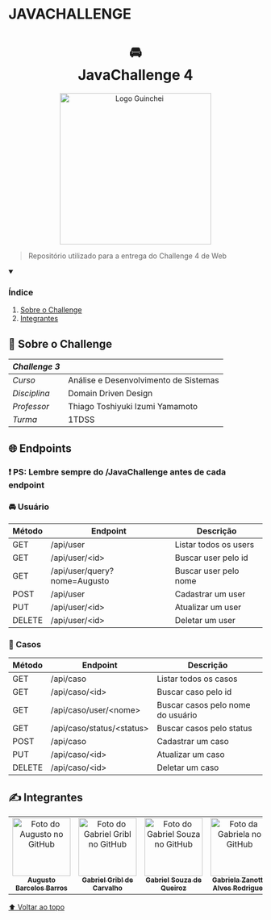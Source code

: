 # JAVACHALLENGE

<h1 align="center">
🚘<br>JavaChallenge 4
</h1>

<p align="center">
<img src="./GuincheiLogo.svg" alt="Logo Guinchei" width=300>
</p>

> Repositório utilizado para a entrega do Challenge 4 de Web

<details open>
  <summary><h3><strong>Índice</strong></h3></summary>
  <ol>
    <li><a href="#sobre">Sobre o Challenge</a></li>
    <li><a href="#autores">Integrantes</a></li>
  </ol>
</details>

<h2 name="sobre">📖 Sobre o Challenge</h2>

| _Challenge 3_ |                                       |
| ------------- | ------------------------------------- |
| _Curso_       | Análise e Desenvolvimento de Sistemas |
| _Disciplina_  | Domain Driven Design                  |
| _Professor_   | Thiago Toshiyuki Izumi Yamamoto       |
| _Turma_       | 1TDSS                                 |

<!-- endpoints -->
<h2 name="endpoints">🌐 Endpoints</h2>

### ❗ PS: Lembre sempre do /JavaChallenge antes de cada endpoint

### 🚘 Usuário

| Método | Endpoint                     | Descrição             |
| ------ | ---------------------------- | --------------------- |
| GET    | /api/user                    | Listar todos os users |
| GET    | /api/user/&lt;id&gt;         | Buscar user pelo id   |
| GET    | /api/user/query?nome=Augusto | Buscar user pelo nome |
| POST   | /api/user                    | Cadastrar um user     |
| PUT    | /api/user/&lt;id&gt;         | Atualizar um user     |
| DELETE | /api/user/&lt;id&gt;         | Deletar um user       |

### 📝 Casos

| Método | Endpoint                        | Descrição                         |
| ------ | ------------------------------- | --------------------------------- |
| GET    | /api/caso                       | Listar todos os casos             |
| GET    | /api/caso/&lt;id&gt;            | Buscar caso pelo id               |
| GET    | /api/caso/user/&lt;nome&gt;     | Buscar casos pelo nome do usuário |
| GET    | /api/caso/status/&lt;status&gt; | Buscar casos pelo status          |
| POST   | /api/caso                       | Cadastrar um caso                 |
| PUT    | /api/caso/&lt;id&gt;            | Atualizar um caso                 |
| DELETE | /api/caso/&lt;id&gt;            | Deletar um caso                   |

<h2 name="autores">✍️ Integrantes</h2>
<table>
  <tr>
    <td align="center">
      <a href="https://github.com/Asteriuz">
        <img src="https://avatars.githubusercontent.com/u/89879115?v=4" width="115px;" alt="Foto do Augusto no GitHub"/><br>
        <sub>
          <strong>Augusto Barcelos Barros</strong>
        </sub>
      </a>
    </td>
    <td align="center">
      <a href="https://github.com/gribl88">
        <img src="https://avatars.githubusercontent.com/u/126920453?v=4" width="115px;" alt="Foto do Gabriel Gribl no GitHub"/><br>
        <sub>
          <strong>Gabriel Gribl de Carvalho</strong>
        </sub>
      </a>
    </td>
    <td align="center">
      <a href="https://github.com/GabrielSouzaQ">
        <img src="https://avatars.githubusercontent.com/u/126726456?v=4" width="115px;" alt="Foto do Gabriel Souza no GitHub"/><br>
        <sub>
          <strong>Gabriel Souza de Queiroz</strong>
        </sub>
      </a>
    </td>
    <td align="center">
      <a href="https://github.com/GabsBecca">
        <img src="https://avatars.githubusercontent.com/u/126920756?v=4" width="115px;" alt="Foto da Gabriela no GitHub"/><br>
        <sub>
          <strong>Gabriela Zanotto Alves Rodrigues</strong>
        </sub>
      </a>
  </tr>
</table>

[⬆ Voltar ao topo](#JAVACHALLENGE)
